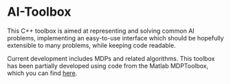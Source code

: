 AI-Toolbox
==========

This C++ toolbox is aimed at representing and solving common AI problems,
implementing an easy-to-use interface which should be hopefully extensible
to many problems, while keeping code readable.

Current development includes MDPs and related algorithms. This toolbox
has been partially developed using code from the Matlab MDPToolbox,
which you can find [here](http://www7.inra.fr/mia/T/MDPtoolbox/).

